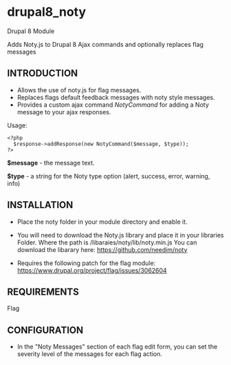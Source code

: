 # drupal8_noty

Drupal 8 Module

Adds Noty.js to Drupal 8 Ajax commands and optionally replaces flag messages

INTRODUCTION
------------
- Allows the use of noty.js for flag messages.
- Replaces flags default feedback messages with noty style messages.
- Provides a custom ajax command *NotyCommand* for adding a Noty message to
your ajax responses.

Usage:

    <?php
      $response->addResponse(new NotyCommand($message, $type));
    ?>
  
**$message** - the message text.

**$type** - a string for the Noty type option (alert, success, error, warning, info)


INSTALLATION
------------

 * Place the noty folder in your module directory and enable it.
 
 * You will need to download the Noty.js library and place it in your libraries
   Folder. Where the path is /libaraies/noty/lib/noty.min.js
   You can download the libarary here: https://github.com/needim/noty
   
 * Requires the following patch for the flag module:
   https://www.drupal.org/project/flag/issues/3062604


REQUIREMENTS
------------

Flag


CONFIGURATION
-------------

 * In the "Noty Messages" section of each flag edit form, you can set the
   severity level of the messages for each flag action.
